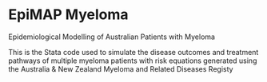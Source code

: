 # EpiMAP Myeloma
Epidemiological Modelling of Australian Patients with Myeloma

This is the Stata code used to simulate the disease outcomes and treatment pathways of multiple myeloma patients with risk equations generated using the Australia & New Zealand Myeloma and Related Diseases Registy
